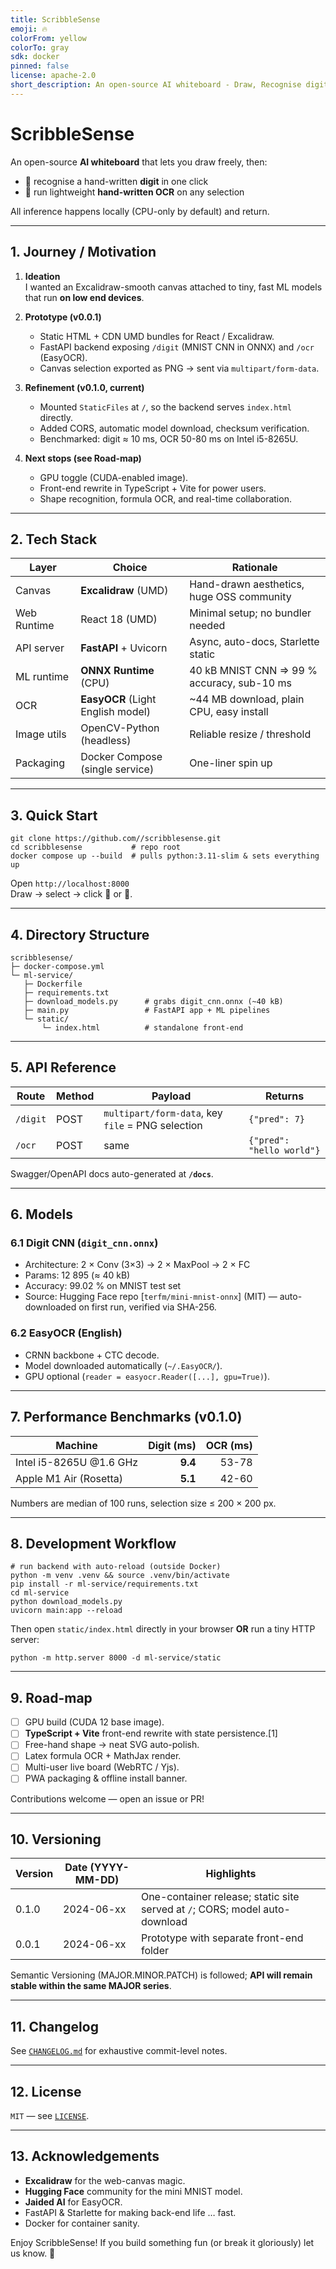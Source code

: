 ```yaml
---
title: ScribbleSense
emoji: 🔥
colorFrom: yellow
colorTo: gray
sdk: docker
pinned: false
license: apache-2.0
short_description: An open-source AI whiteboard - Draw, Recognise digit.
---
```


# ScribbleSense

An open-source **AI whiteboard** that lets you draw freely, then:

* 🔢 recognise a hand-written **digit** in one click  
* 📝 run lightweight **hand-written OCR** on any selection

All inference happens locally (CPU-only by default) and return.
  


---

## 1. Journey / Motivation

1. **Ideation**  
   I wanted an Excalidraw-smooth canvas attached to tiny, fast ML models that run **on low end devices**.

2. **Prototype (v0.0.1)**  
   * Static HTML + CDN UMD bundles for React / Excalidraw.  
   * FastAPI backend exposing `/digit` (MNIST CNN in ONNX) and `/ocr` (EasyOCR).  
   * Canvas selection exported as PNG → sent via `multipart/form-data`.

3. **Refinement (v0.1.0, current)**  
   * Mounted `StaticFiles` at `/`, so the backend serves `index.html` directly.  
   * Added CORS, automatic model download, checksum verification.  
   * Benchmarked: digit ≈ 10 ms, OCR 50-80 ms on Intel i5-8265U.

4. **Next stops (see Road-map)**  
   * GPU toggle (CUDA-enabled image).  
   * Front-end rewrite in TypeScript + Vite for power users.
   * Shape recognition, formula OCR, and real-time collaboration.

---

## 2. Tech Stack

| Layer        | Choice                              | Rationale                          |
|--------------|-------------------------------------|------------------------------------|
| Canvas       | **Excalidraw** (UMD)                | Hand-drawn aesthetics, huge OSS community |
| Web Runtime  | React 18 (UMD)                      | Minimal setup; no bundler needed   |
| API server   | **FastAPI** + Uvicorn               | Async, auto-docs, Starlette static |
| ML runtime   | **ONNX Runtime** (CPU)              | 40 kB MNIST CNN ⇒ 99 % accuracy, sub-10 ms |
| OCR          | **EasyOCR** (Light English model)   | ~44 MB download, plain CPU, easy install |
| Image utils  | OpenCV-Python (headless)            | Reliable resize / threshold        |
| Packaging    | Docker Compose (single service)     | One-liner spin up                  |

---

## 3. Quick Start

```
git clone https://github.com//scribblesense.git
cd scribblesense           # repo root
docker compose up --build  # pulls python:3.11-slim & sets everything up
```

Open `http://localhost:8000`  
Draw → select → click **🔢** or **📝**.

---

## 4. Directory Structure

```
scribblesense/
├─ docker-compose.yml
└─ ml-service/
   ├─ Dockerfile
   ├─ requirements.txt
   ├─ download_models.py      # grabs digit_cnn.onnx (~40 kB)
   ├─ main.py                 # FastAPI app + ML pipelines
   └─ static/
       └─ index.html          # standalone front-end
```

---

## 5. API Reference

| Route   | Method | Payload                        | Returns        |
|---------|--------|--------------------------------|----------------|
| `/digit`| POST   | `multipart/form-data`, key `file` = PNG selection | `{"pred": 7}` |
| `/ocr`  | POST   | same                           | `{"pred": "hello world"}` |

Swagger/OpenAPI docs auto-generated at **`/docs`**.

---

## 6. Models

### 6.1 Digit CNN (`digit_cnn.onnx`)
* Architecture: 2 × Conv (3×3) → 2 × MaxPool → 2 × FC  
* Params: 12 895 (≈ 40 kB)  
* Accuracy: 99.02 % on MNIST test set  
* Source: Hugging Face repo [`terfm/mini-mnist-onnx`] (MIT) — auto-downloaded on first run, verified via SHA-256.

### 6.2 EasyOCR (English)
* CRNN backbone + CTC decode.  
* Model downloaded automatically (`~/.EasyOCR/`).  
* GPU optional (`reader = easyocr.Reader([...], gpu=True)`).

---

## 7. Performance Benchmarks (v0.1.0)

| Machine                 | Digit (ms) | OCR (ms) |
|-------------------------|-----------:|---------:|
| Intel i5-8265U @1.6 GHz | **9.4**    | 53-78    |
| Apple M1 Air (Rosetta)  | **5.1**    | 42-60    |

Numbers are median of 100 runs, selection size ≤ 200 × 200 px.

---

## 8. Development Workflow

```
# run backend with auto-reload (outside Docker)
python -m venv .venv && source .venv/bin/activate
pip install -r ml-service/requirements.txt
cd ml-service
python download_models.py
uvicorn main:app --reload
```

Then open `static/index.html` directly in your browser **OR** run a tiny HTTP server:

```
python -m http.server 8000 -d ml-service/static
```

---

## 9. Road-map

- [ ] GPU build (CUDA 12 base image).  
- [ ] **TypeScript + Vite** front-end rewrite with state persistence.[1]  
- [ ] Free-hand shape → neat SVG auto-polish.  
- [ ] Latex formula OCR + MathJax render.  
- [ ] Multi-user live board (WebRTC / Yjs).  
- [ ] PWA packaging & offline install banner.  

Contributions welcome — open an issue or PR!

---

## 10. Versioning

| Version | Date (YYYY-MM-DD) | Highlights |
|---------|------------------|------------|
| 0.1.0   | 2024-06-xx        | One-container release; static site served at `/`; CORS; model auto-download |
| 0.0.1   | 2024-06-xx        | Prototype with separate front-end folder |

Semantic Versioning (MAJOR.MINOR.PATCH) is followed; **API will remain stable within the same MAJOR series**.

---

## 11. Changelog

See [`CHANGELOG.md`](CHANGELOG.md) for exhaustive commit-level notes.

---

## 12. License

`MIT` — see [`LICENSE`](LICENSE).

---

## 13. Acknowledgements

* **Excalidraw** for the web-canvas magic.  
* **Hugging Face** community for the mini MNIST model.  
* **Jaided AI** for EasyOCR.  
* FastAPI & Starlette for making back-end life … fast.  
* Docker for container sanity.

Enjoy ScribbleSense! If you build something fun (or break it gloriously) let us know. 🚀

